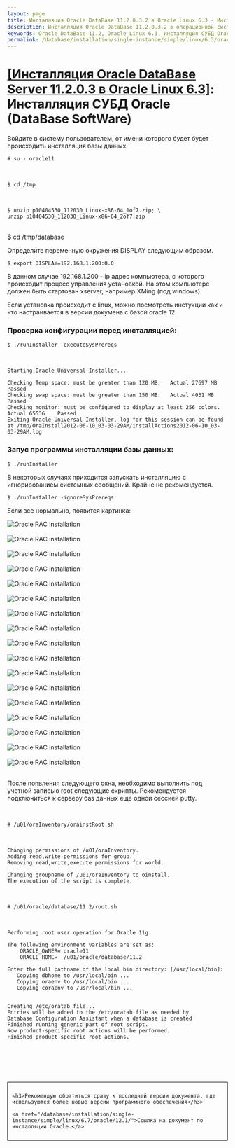```yaml
---
layout: page
title: Инсталляция Oracle DataBase 11.2.0.3.2 в Oracle Linux 6.3 - Инсталляция СУБД Oracle (DataBase SoftWare)
description: Инсталляция Oracle DataBase 11.2.0.3.2 в операционной системе Oracle Linux 6.3 - Инсталляция СУБД Oracle (DataBase SoftWare)
keywords: Oracle DataBase 11.2, Oracle Linux 6.3, Инсталляция СУБД Oracle (DataBase SoftWare)
permalink: /database/installation/single-instance/simple/linux/6.3/oracle/11.2/oracle-database-software-installation/
---
```


# <a href="/database/installation/single-instance/simple/linux/6.3/oracle/11.2/">[Инсталляция Oracle DataBase Server 11.2.0.3 в Oracle Linux 6.3]</a>: Инсталляция СУБД Oracle (DataBase SoftWare)

Войдите в систему пользователем, от имени которого будет будет происходить инсталляция базы данных.

    # su - oracle11

<br/>

    $ cd /tmp

<br/>

    $ unzip p10404530_112030_Linux-x86-64_1of7.zip; \
    unzip p10404530_112030_Linux-x86-64_2of7.zip

<br/>
		$ cd /tmp/database

Определите переменную окружения DISPLAY следующим образом.

    $ export DISPLAY=192.168.1.200:0.0

В данном случае 192.168.1.200 - ip адрес компьютера, с которого происходит процесс управления установкой. На этом компьютере должен быть стартован xserver, например XMing (под windows).

Если установка происходит с linux, можно посмотреть инстукции как и что настраивается в версии докумена с базой oracle 12.

### Проверка конфигурации перед инсталляцией:

    $ ./runInstaller -executeSysPrereqs

<br/>

    Starting Oracle Universal Installer...

    Checking Temp space: must be greater than 120 MB.   Actual 27697 MB    Passed
    Checking swap space: must be greater than 150 MB.   Actual 4031 MB    Passed
    Checking monitor: must be configured to display at least 256 colors.    Actual 65536    Passed
    Exiting Oracle Universal Installer, log for this session can be found at /tmp/OraInstall2012-06-10_03-03-29AM/installActions2012-06-10_03-03-29AM.log

### Запус программы инсталляции базы данных:

    $ ./runInstaller

В некоторых случаях приходится запускать инсталляцию с игнорированием системных сообщений. Крайне не рекомендуется.

    $ ./runInstaller -ignoreSysPrereqs

Если все нормально, появится картинка:

<img src="https://img.oracledba.net/img/oracle/database/simple/11.2/oracle11_database_software_installation_01.PNG" border="0" alt="Oracle RAC installation"><br/><br/>
<img src="https://img.oracledba.net/img/oracle/database/simple/11.2/oracle11_database_software_installation_02.PNG" border="0" alt="Oracle RAC installation"><br/><br/>
<img src="https://img.oracledba.net/img/oracle/database/simple/11.2/oracle11_database_software_installation_03.PNG" border="0" alt="Oracle RAC installation"><br/><br/>
<img src="https://img.oracledba.net/img/oracle/database/simple/11.2/oracle11_database_software_installation_04.PNG" border="0" alt="Oracle RAC installation"><br/><br/>
<img src="https://img.oracledba.net/img/oracle/database/simple/11.2/oracle11_database_software_installation_05.PNG" border="0" alt="Oracle RAC installation"><br/><br/>
<img src="https://img.oracledba.net/img/oracle/database/simple/11.2/oracle11_database_software_installation_06.PNG" border="0" alt="Oracle RAC installation"><br/><br/>
<img src="https://img.oracledba.net/img/oracle/database/simple/11.2/oracle11_database_software_installation_07.PNG" border="0" alt="Oracle RAC installation"><br/><br/>
<img src="https://img.oracledba.net/img/oracle/database/simple/11.2/oracle11_database_software_installation_08.PNG" border="0" alt="Oracle RAC installation"><br/><br/>
<img src="https://img.oracledba.net/img/oracle/database/simple/11.2/oracle11_database_software_installation_09.PNG" border="0" alt="Oracle RAC installation"><br/><br/>
<img src="https://img.oracledba.net/img/oracle/database/simple/11.2/oracle11_database_software_installation_10.PNG" border="0" alt="Oracle RAC installation"><br/><br/>
<img src="https://img.oracledba.net/img/oracle/database/simple/11.2/oracle11_database_software_installation_11.PNG" border="0" alt="Oracle RAC installation"><br/><br/>
<img src="https://img.oracledba.net/img/oracle/database/simple/11.2/oracle11_database_software_installation_12.PNG" border="0" alt="Oracle RAC installation"><br/><br/>
<img src="https://img.oracledba.net/img/oracle/database/simple/11.2/oracle11_database_software_installation_13.PNG" border="0" alt="Oracle RAC installation"><br/><br/>
<img src="https://img.oracledba.net/img/oracle/database/simple/11.2/oracle11_database_software_installation_14.PNG" border="0" alt="Oracle RAC installation"><br/><br/>
<img src="https://img.oracledba.net/img/oracle/database/simple/11.2/oracle11_database_software_installation_15.PNG" border="0" alt="Oracle RAC installation"><br/><br/>
<img src="https://img.oracledba.net/img/oracle/database/simple/11.2/oracle11_database_software_installation_16.PNG" border="0" alt="Oracle RAC installation"><br/><br/>
<img src="https://img.oracledba.net/img/oracle/database/simple/11.2/oracle11_database_software_installation_17.PNG" border="0" alt="Oracle RAC installation"><br/><br/>

После появления следующего окна, необходимо выполнить под учетной записью root следующие скрипты. Рекомендуется подключиться к серверу баз данных еще одной сессией putty.

<br/>

    # /u01/oraInventory/orainstRoot.sh

<br/>

    Changing permissions of /u01/oraInventory.
    Adding read,write permissions for group.
    Removing read,write,execute permissions for world.

    Changing groupname of /u01/oraInventory to oinstall.
    The execution of the script is complete.

<br/>

    # /u01/oracle/database/11.2/root.sh

<br/>

    Performing root user operation for Oracle 11g

    The following environment variables are set as:
        ORACLE_OWNER= oracle11
        ORACLE_HOME=  /u01/oracle/database/11.2

    Enter the full pathname of the local bin directory: [/usr/local/bin]:
       Copying dbhome to /usr/local/bin ...
       Copying oraenv to /usr/local/bin ...
       Copying coraenv to /usr/local/bin ...


    Creating /etc/oratab file...
    Entries will be added to the /etc/oratab file as needed by
    Database Configuration Assistant when a database is created
    Finished running generic part of root script.
    Now product-specific root actions will be performed.
    Finished product-specific root actions.

<br/><br/>
<br/><br/>

<div style="padding:10px; border:thin solid black;">

    <h3>Рекомендую обратиться сразу к последней версии документа, где используются более новые версии программного обеспечения</h3>

    <a href="/database/installation/single-instance/simple/linux/6.7/oracle/12.1/">Ссылка на документ по инсталляции Oracle.</a>

</div>
